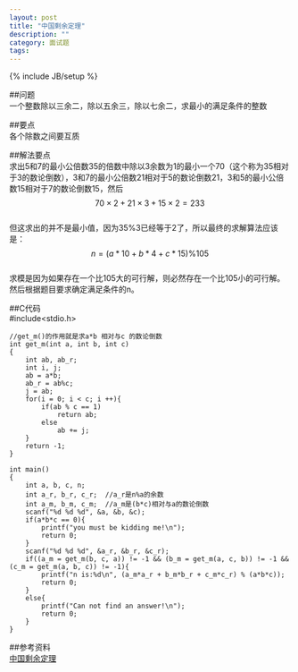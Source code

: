 ```yaml
---
layout: post
title: "中国剩余定理"
description: ""
category: 面试题 
tags: 
---
```

{% include JB/setup %}

##问题  
一个整数除以三余二，除以五余三，除以七余二，求最小的满足条件的整数  

##要点  
各个除数之间要互质  

##解法要点  
求出5和7的最小公倍数35的倍数中除以3余数为1的最小一个70（这个称为35相对于3的数论倒数），3和7的最小公倍数21相对于5的数论倒数21，3和5的最小公倍数15相对于7的数论倒数15，然后  
$$70\times 2+21\times 3+15\times 2=233$$  
但这求出的并不是最小值，因为35%3已经等于2了，所以最终的求解算法应该是：  
$$n=\left( a\ast 10+b\ast 4+c\ast 15\right) \%105$$  
求模是因为如果存在一个比105大的可行解，则必然存在一个比105小的可行解。
然后根据题目要求确定满足条件的n。

##C代码  
	#include<stdio.h>

	//get_m()的作用就是求a*b 相对与c 的数论倒数
	int get_m(int a, int b, int c)
	{
		int ab, ab_r;
		int i, j;
		ab = a*b;
		ab_r = ab%c;
		j = ab;
		for(i = 0; i < c; i ++){
			if(ab % c == 1)
				return ab;
			else
				ab += j;
		}
		return -1;
	}
	
	int main()
	{
		int a, b, c, n;
		int a_r, b_r, c_r;	//a_r是n%a的余数
		int a_m, b_m, c_m;	//a_m是(b*c)相对与a的数论倒数
		scanf("%d %d %d", &a, &b, &c);
		if(a*b*c == 0){
			printf("you must be kidding me!\n");
			return 0;
		}
		scanf("%d %d %d", &a_r, &b_r, &c_r);
		if((a_m = get_m(b, c, a)) != -1 && (b_m = get_m(a, c, b)) != -1 && (c_m = get_m(a, b, c)) != -1){
			printf("n is:%d\n", (a_m*a_r + b_m*b_r + c_m*c_r) % (a*b*c));
			return 0;
		}
		else{
			printf("Can not find an answer!\n");
			return 0; 
		}
	}

##参考资料  
[中国剩余定理](https://zh.wikipedia.org/zh-hans/%E4%B8%AD%E5%9B%BD%E5%89%A9%E4%BD%99%E5%AE%9A%E7%90%86)  

